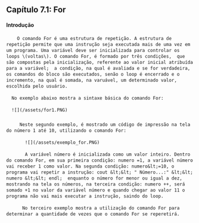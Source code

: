 ## Capítulo 7.1: For

#### Introdução

        O comando For é uma estrutura de repetição. A estrutura de repetição permite que uma instrução seja executada mais de uma vez em um programa. Uma variável deve ser inicializada para controlar os loops \(voltas\). O comando For, é formado por três condições,  que são compostas pela inicialização, referente ao valor inicial atribuída para a variável;  a condição, na qual é avaliada e se for verdadeira, os comandos do bloco são executados, senão o loop é encerrado e o incremento, na qual é somada, na varuável, um determinado valor, escolhida pelo usuário.

      No exemplo abaixo mostra a sintaxe básica do comando For:

      ![](/assets/for1.PNG)

###        

         Neste segundo exemplo, é mostrado um código de impressão na tela do número 1 até 10, utilizando o comando For:

           ![](/assets/exemplo_for.PNG)         

           A variável número é inicializada como um valor inteiro. Dentro do comando For, em sua primeira condição: numero =1, a variável número vai receber 1 como valor. Na segunda condição: numero&lt;=10, o programa vai repetir a instrução: cout &lt;&lt; " Número...:" &lt;&lt; numero &lt;&lt; endl;  enquanto o número for menor ou igual a dez, mostrando na tela os números, na terceira condição: numero ++, será somado +1 no valor da variável número e quando chegar ao valor 11 o programa não vai mais executar a instrução, saindo do loop.

          No terceiro exemplo mostra a utilização do comando For para determinar a quantidade de vezes que o comando For se reperetirá.



      





